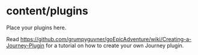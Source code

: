 # content/plugins

Place your plugins here.

Read https://github.com/grumpyguvner/goEpicAdventure/wiki/Creating-a-Journey-Plugin for a tutorial on how to create your own Journey plugin.